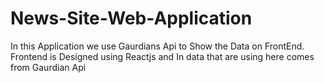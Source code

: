 # News-Site-Web-Application
In this Application we use Gaurdians Api to Show the Data on FrontEnd.
Frontend is Designed using Reactjs and In data that are using here comes from Gaurdian Api
